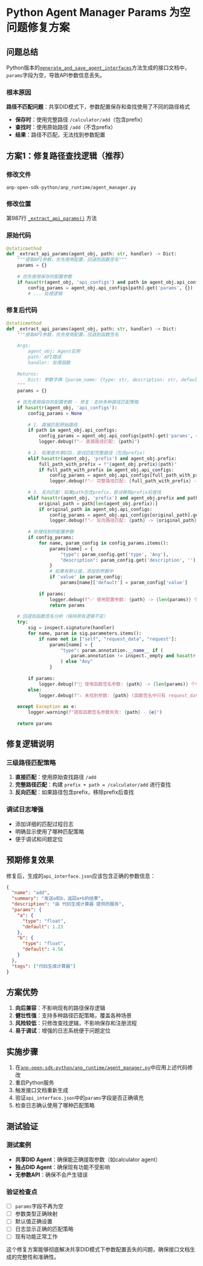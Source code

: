 # Python Agent Manager Params 为空问题修复方案

## 问题总结

Python版本的[`generate_and_save_agent_interfaces`](anp-open-sdk-python/anp_runtime/agent_manager.py:1139)方法生成的接口文档中，`params`字段为空，导致API参数信息丢失。

### 根本原因

**路径不匹配问题**：共享DID模式下，参数配置保存和查找使用了不同的路径格式

- **保存时**：使用完整路径 `/calculator/add`（包含prefix）
- **查找时**：使用原始路径 `/add`（不含prefix）
- **结果**：路径不匹配，无法找到参数配置

## 方案1：修复路径查找逻辑（推荐）

### 修改文件
`anp-open-sdk-python/anp_runtime/agent_manager.py`

### 修改位置
第987行 [`_extract_api_params()`](anp-open-sdk-python/anp_runtime/agent_manager.py:987) 方法

### 原始代码
```python
@staticmethod
def _extract_api_params(agent_obj, path: str, handler) -> Dict:
    """提取API参数，优先使用配置，回退到函数签名"""
    params = {}
    
    # 优先使用保存的配置参数
    if hasattr(agent_obj, 'api_configs') and path in agent_obj.api_configs:
        config_params = agent_obj.api_configs[path].get('params', {})
        # ... 处理逻辑
```

### 修复后代码
```python
@staticmethod
def _extract_api_params(agent_obj, path: str, handler) -> Dict:
    """提取API参数，优先使用配置，回退到函数签名
    
    Args:
        agent_obj: Agent实例
        path: API路径
        handler: 处理函数
        
    Returns:
        Dict: 参数字典 {param_name: {type: str, description: str, default: any}}
    """
    params = {}
    
    # 优先使用保存的配置参数 - 修复：支持多种路径匹配策略
    if hasattr(agent_obj, 'api_configs'):
        config_params = None
        
        # 1. 直接匹配原始路径
        if path in agent_obj.api_configs:
            config_params = agent_obj.api_configs[path].get('params', {})
            logger.debug(f"✅ 直接路径匹配: {path}")
        
        # 2. 如果是共享DID，尝试匹配完整路径（包含prefix）
        elif hasattr(agent_obj, 'prefix') and agent_obj.prefix:
            full_path_with_prefix = f"{agent_obj.prefix}{path}"
            if full_path_with_prefix in agent_obj.api_configs:
                config_params = agent_obj.api_configs[full_path_with_prefix].get('params', {})
                logger.debug(f"✅ 完整路径匹配: {full_path_with_prefix} -> {path}")
        
        # 3. 反向匹配：如果path包含prefix，尝试移除prefix后查找
        elif hasattr(agent_obj, 'prefix') and agent_obj.prefix and path.startswith(agent_obj.prefix):
            original_path = path[len(agent_obj.prefix):]
            if original_path in agent_obj.api_configs:
                config_params = agent_obj.api_configs[original_path].get('params', {})
                logger.debug(f"✅ 反向路径匹配: {path} -> {original_path}")
        
        # 处理找到的配置参数
        if config_params:
            for name, param_config in config_params.items():
                params[name] = {
                    "type": param_config.get('type', 'Any'),
                    "description": param_config.get('description', ''),
                }
                # 如果有默认值，添加到参数中
                if 'value' in param_config:
                    params[name]['default'] = param_config['value']
            
            if params:
                logger.debug(f"✅ 使用配置参数: {path} -> {len(params)} 个参数")
                return params
    
    # 回退到函数签名分析（保持原有逻辑不变）
    try:
        sig = inspect.signature(handler)
        for name, param in sig.parameters.items():
            if name not in ["self", "request_data", "request"]:
                params[name] = {
                    "type": param.annotation.__name__ if (
                        param.annotation != inspect._empty and hasattr(param.annotation, "__name__")
                    ) else "Any"
                }
        
        if params:
            logger.debug(f"🔄 使用函数签名参数: {path} -> {len(params)} 个参数")
        else:
            logger.debug(f"⚠️ 未找到参数: {path} (函数签名中只有 request_data/request)")
            
    except Exception as e:
        logger.warning(f"提取函数签名参数失败: {path} - {e}")
    
    return params
```

## 修复逻辑说明

### 三级路径匹配策略

1. **直接匹配**：使用原始查找路径 `/add`
2. **完整路径匹配**：构建 `prefix + path = /calculator/add` 进行查找
3. **反向匹配**：如果路径包含prefix，移除prefix后查找

### 调试日志增强

- 添加详细的匹配过程日志
- 明确显示使用了哪种匹配策略
- 便于调试和问题定位

## 预期修复效果

修复后，生成的`api_interface.json`应该包含正确的参数信息：

```json
{
  "name": "add",
  "summary": "发送a和b，返回a+b的结果",
  "description": "由 代码生成计算器 提供的服务",
  "params": {
    "a": {
      "type": "float",
      "default": 1.23
    },
    "b": {
      "type": "float", 
      "default": 4.56
    }
  },
  "tags": ["代码生成计算器"]
}
```

## 方案优势

1. **向后兼容**：不影响现有的路径保存逻辑
2. **健壮性强**：支持多种路径匹配策略，覆盖各种场景
3. **风险较低**：只修改查找逻辑，不影响保存和注册流程
4. **易于调试**：增强的日志系统便于问题定位

## 实施步骤

1. 在[`anp-open-sdk-python/anp_runtime/agent_manager.py`](anp-open-sdk-python/anp_runtime/agent_manager.py:987)中应用上述代码修改
2. 重启Python服务
3. 触发接口文档重新生成
4. 验证`api_interface.json`中的`params`字段是否正确填充
5. 检查日志确认使用了哪种匹配策略

## 测试验证

### 测试案例
- **共享DID Agent**：确保能正确提取参数（如calculator agent）
- **独占DID Agent**：确保现有功能不受影响
- **无参数API**：确保不会产生错误

### 验证检查点
- [ ] `params`字段不再为空
- [ ] 参数类型正确映射
- [ ] 默认值正确设置
- [ ] 日志显示正确的匹配策略
- [ ] 现有功能正常工作

这个修复方案能够彻底解决共享DID模式下参数配置丢失的问题，确保接口文档生成的完整性和准确性。